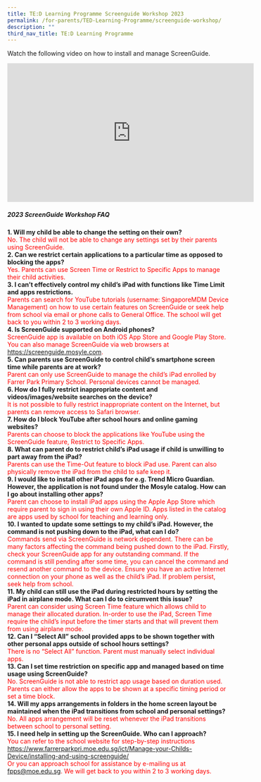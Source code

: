 ```yaml
---
title: TE:D Learning Programme Screenguide Workshop 2023
permalink: /for-parents/TED-Learning-Programme/screenguide-workshop/
description: ""
third_nav_title: TE:D Learning Programme
---
```

Watch the following video on how to install and manage ScreenGuide.
<center>
<iframe width="560" height="315" src="https://www.youtube.com/embed/umQ3Kppc3os" title="YouTube video player" frameborder="0" allow="accelerometer; autoplay; clipboard-write; encrypted-media; gyroscope; picture-in-picture; web-share" allowfullscreen></iframe>
</center>

##### 2023 ScreenGuide Workshop FAQ

<div><strong>1.<span style="white-space:pre"> </span>Will my child be able to change the setting on their own?</strong></div>

<div><span style="color:#FF0000;">No. The child will not be able to change any settings set by their parents using ScreenGuide.</span></div>

<div><strong>2.<span style="white-space:pre"> </span>Can we restrict certain applications to a particular time as opposed to blocking the apps?</strong></div>

<div><span style="color:#FF0000;">Yes. Parents can use Screen Time or Restrict to Specific Apps to manage their child activities.</span></div>

<div><strong>3.<span style="white-space:pre"> </span>I can&rsquo;t effectively control my child&rsquo;s iPad with functions like Time Limit and apps restrictions.</strong></div>

<div><span style="color:#FF0000;">Parents can search for YouTube tutorials (username: SingaporeMDM Device Management) on how to use certain features on ScreenGuide or seek help from school via email or phone calls to General Office. The school will get back to you within 2 to 3 working days.&nbsp;</span></div>

<div><strong>4.<span style="white-space:pre"> </span>Is ScreenGuide supported on Android phones?</strong></div>

<div><span style="color:#FF0000;">ScreenGuide app is available on both iOS App Store and Google Play Store. You can also manage ScreenGuide via web browsers at <a href="https://screenguide.mosyle.com" target="_blank">https://screenguide.mosyle.com</a>.</span></div>

<div><strong>5.<span style="white-space:pre"> </span>Can parents use ScreenGuide to control child&rsquo;s smartphone screen time while parents are at work?</strong></div>

<div><span style="color:#FF0000;">Parent can only use ScreenGuide to manage the child&rsquo;s iPad enrolled by Farrer Park Primary School. Personal devices cannot be managed.</span></div>

<div><strong>6.<span style="white-space:pre"> </span>How do I fully restrict inappropriate content and videos/images/website searches on the device?</strong></div>

<div><span style="color:#FF0000;">It is not possible to fully restrict&nbsp;inappropriate&nbsp;content on the Internet, but parents can remove access to Safari browser.</span></div>

<div><strong>7.<span style="white-space:pre"> </span>How do I block YouTube after school hours and online gaming websites?</strong></div>

<div><span style="color:#FF0000;">Parents can choose to block the applications like YouTube using the ScreenGuide feature, Restrict to Specific Apps.</span></div>

<div><strong>8.<span style="white-space:pre"> </span>What can parent do to restrict child&rsquo;s iPad usage if child is unwilling to part away from the iPad?</strong></div>

<div><span style="color:#FF0000;">Parents can use the Time-Out feature to block iPad use. Parent can also physically remove the iPad from the child to safe keep it.</span></div>

<div><strong>9.<span style="white-space:pre"> </span>I would like to install other iPad apps for e.g. Trend Micro Guardian. However, the application is not found under the Mosyle catalog. How can I go about installing other apps?</strong></div>

<div><span style="color:#FF0000;">Parent can choose to install iPad apps using the Apple App Store which require parent to sign in using their own Apple ID. Apps listed in the catalog are apps used by school for teaching and learning only.</span></div>

<div><strong>10.<span style="white-space:pre"> </span>I wanted to update some settings to my child&rsquo;s iPad. However, the command is not pushing down to the iPad, what can I do?</strong></div>

<div><span style="color:#FF0000;">Commands send via ScreenGuide is network dependent. There can be many factors affecting the command being pushed down to the iPad. Firstly, check your ScreenGuide app for any outstanding command. If the command is still pending after some time, you can cancel the command and resend another command to the device. Ensure you have an active Internet connection on your phone as well as the child&rsquo;s iPad. If problem persist, seek help from school.</span></div>

<div><strong>11.<span style="white-space:pre"> </span>My child can still use the iPad during restricted hours by setting the iPad in airplane mode. What can I do to circumvent this issue?</strong></div>

<div><span style="color:#FF0000;">Parent can consider using Screen Time feature which allows child to manage their allocated duration. In-order to use the iPad, Screen Time require the child&rsquo;s input before the timer starts and that will prevent them from using airplane mode.</span></div>

<div><strong>12.<span style="white-space:pre"> </span>Can I &ldquo;Select All&rdquo; school provided apps to be shown together with other personal apps outside of school hours settings?</strong></div>

<div><span style="color:#FF0000;">There is no &ldquo;Select All&rdquo; function. Parent must manually select individual apps.</span></div>

<div><strong>13.<span style="white-space:pre"> </span>Can I set time restriction on specific app and managed based on time usage using ScreenGuide?</strong></div>

<div><span style="color:#FF0000;">No. ScreenGuide is not able to restrict app usage based on duration used. Parents can either allow the apps to be shown at a specific timing period or set a time block.</span></div>

<div><strong>14.<span style="white-space:pre"> </span>Will my apps arrangements in folders in the home screen layout be maintained when the iPad transitions from school and personal settings?</strong></div>

<div><span style="color:#FF0000;">No. All apps arrangement will be reset whenever the iPad transitions between school to personal setting.</span></div>

<div><strong>15.<span style="white-space:pre"> </span>I need help in setting up the ScreenGuide. Who can I approach?</strong></div>

<div><span style="color:#FF0000;">You can refer to the school website for step-by-step instructions</span></div>

<div><span style="color:#FF0000;"><a href="https://www.farrerparkpri.moe.edu.sg/ict/Manage-your-Childs-Device/installing-and-using-screenguide/" target="_blank">https://www.farrerparkpri.moe.edu.sg/ict/Manage-your-Childs-Device/installing-and-using-screenguide/</a></span></div>

<div><span style="color:#FF0000;">Or you can approach school for assistance by e-mailing us at <a href="mailto:fpps@moe.edu.sg">fpps@moe.edu.sg</a>. We will get back to you within 2 to 3 working days.&nbsp;</span></div>